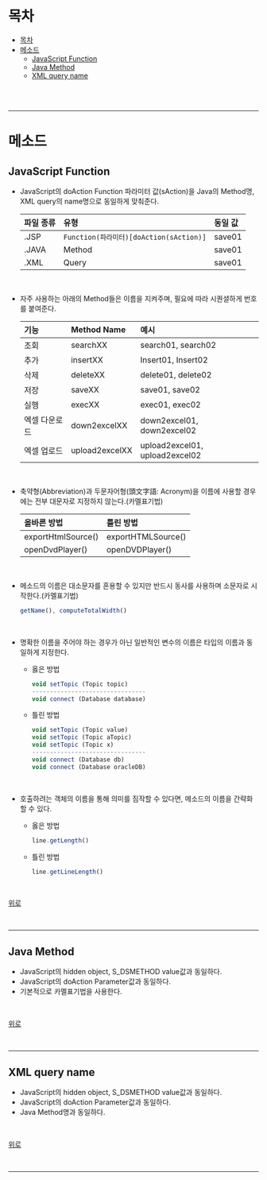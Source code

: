 # 목차

- [목차](#%eb%aa%a9%ec%b0%a8)
- [메소드](#%eb%a9%94%ec%86%8c%eb%93%9c)
  - [JavaScript Function](#javascript-function)
  - [Java Method](#java-method)
  - [XML query name](#xml-query-name)

<br>
<br>
<hr>

# 메소드
## JavaScript Function
- JavaScript의 doAction Function 파라미터 값(sAction)을 Java의 Method명, XML query의 name명으로 동일하게 맞춰준다.

    | 파일 종류     | 유형   | 동일 값 |
    | :-------- |:------ |:------ |
    |.JSP|	`Function(파라미터)[doAction(sAction)]`|	save01|
    |.JAVA|	Method|	save01|
    |.XML|	Query|	save01|

    <br>

- 자주 사용하는 아래의 Method들은 이름을 지켜주며, 필요에 따라 시퀀셜하게 번호를 붙여준다.

    | 기능     | Method Name   | 예시 |
    | :-------- |:------ |:------ |
    |조회|	searchXX|	search01, search02|
    |추가|	insertXX|	Insert01, Insert02|
    |삭제|	deleteXX|	delete01, delete02|
    |저장|	saveXX|	save01, save02|
    |실행|	execXX|	exec01, exec02|
    |엑셀 다운로드|	down2excelXX|	down2excel01, down2excel02|
    |엑셀 업로드|	upload2excelXX|	upload2excel01, upload2excel02|

    <br>

- 축약형(Abbreviation)과 두문자어형(頭文字語: Acronym)을 이름에 사용할 경우에는 전부 대문자로 지정하지 않는다.(카멜표기법)

    | 올바른 방법     | 틀린 방법   |
    | :-------- |:------ |
    |exportHtmlSource()|	exportHTMLSource()|
    |openDvdPlayer()|	openDVDPlayer()|

    <br>

- 메소드의 이름은 대소문자를 혼용할 수 있지만 반드시 동사를 사용하며 소문자로 시작한다.(카멜표기법)
    ```js
    getName(), computeTotalWidth()
    ```

    <br>

- 명확한  이름을 주어야 하는 경우가 아닌 일반적인 변수의 이름은 타입의 이름과 동일하게 지정한다.
  - 옳은 방법
    ```js
    void setTopic (Topic topic)
    --------------------------------
    void connect (Database database)
    ```
  - 틀린 방법
    ```js
    void setTopic (Topic value) 
    void setTopic (Topic aTopic) 
    void setTopic (Topic x)
    --------------------------------
    void connect (Database db) 
    void connect (Database oracleDB)
    ```

    <br>

- 호출하려는 객체의 이름을 통해 의미를 짐작할 수 있다면, 메소드의  이름을 간략화할 수 있다.
  - 옳은 방법
    ```js
    line.getLength()
    ```
  - 틀린 방법
    ```js
    line.getLineLength()
    ```

<br>

[위로](#목차)

<br>
<hr>

## Java Method
- JavaScript의 hidden object, S_DSMETHOD value값과 동일하다.
- JavaScript의 doAction Parameter값과 동일하다.
- 기본적으로 카멜표기법을 사용한다.

<br>

[위로](#목차)

<br>
<hr>

## XML query name
- JavaScript의 hidden object, S_DSMETHOD value값과 동일하다.
- JavaScript의 doAction Parameter값과 동일하다.
- Java Method명과 동일하다.

<br>

[위로](#목차)

<br>
<hr>